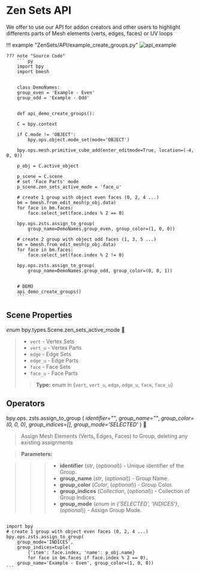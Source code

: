 # Zen Sets API
We offer to use our API for addon creators and other users to highlight differents parts of Mesh elements (verts, edges, faces) or UV loops

!!! example "ZenSets/API/example_create_groups.py"
	![api_example](img/screen/api/api_create_groups.gif)

    ??? note "Source Code"
        ``` py
        import bpy
        import bmesh
        
        
        class DemoNames:
        group_even = 'Example - Even'
        group_odd = 'Example - Odd'
        
        
        def api_demo_create_groups():
        
        C = bpy.context
        
        if C.mode != 'OBJECT':
        	bpy.ops.object.mode_set(mode='OBJECT')
        
        bpy.ops.mesh.primitive_cube_add(enter_editmode=True, location=(-4, 0, 0))
        
        p_obj = C.active_object
        
        p_scene = C.scene
        # set 'Face Parts' mode
        p_scene.zen_sets_active_mode = 'face_u'
        
        # create 1 group with object even faces (0, 2, 4 ...)
        bm = bmesh.from_edit_mesh(p_obj.data)
        for face in bm.faces:
        	face.select_set(face.index % 2 == 0)
        
        bpy.ops.zsts.assign_to_group(
        	group_name=DemoNames.group_even, group_color=(1, 0, 0))
        
        # create 2 group with object odd faces (1, 3, 5 ...)
        bm = bmesh.from_edit_mesh(p_obj.data)
        for face in bm.faces:
        	face.select_set(face.index % 2 != 0)
        
        bpy.ops.zsts.assign_to_group(
        	group_name=DemoNames.group_odd, group_color=(0, 0, 1))
        
        
        # DEMO
        api_demo_create_groups()
        ```

## Scene Properties

<dl class="py class">
	<dt class="sig sig-object py" id="zen_sets_active_mode">
		<em class="property"><span class="pre">enum</span></em>
		<span class="sig-prename descclassname"><span class="pre">bpy.types.Scene.zen_sets_active_mode</span></span>
		<a class="headerlink" href="#zen_sets_active_mode" title="Permalink link"></a>
	</dt>
</dl>

> * `vert` - Vertex Sets
> * `vert_u` - Vertex Parts
> * `edge` - Edge Sets
> * `edge_u` - Edge Parts
> * `face` - Face Sets
> * `face_u` - Face Parts
>> **Type:** enum in {`vert`, `vert_u`, `edge`, `edge_u`, `face`, `face_u`}

## Operators

<dl class="py class">
	<dt class="sig sig-object py" id="zsts.assign_to_group">
		<!-- <em class="property"><span class="pre">operator</span></em> -->
		<span class="sig-prename descclassname"><span class="pre">bpy.ops.</span></span>
		<span class="sig-name descname"><span class="pre">zsts.assign_to_group</span></span>
		<span class="sig-paren">(</span>
		<em class="sig-param"><span class="n"><span class="pre">identifier=""</span></span></em>, 
		<em class="sig-param"><span class="n"><span class="pre">group_name=""</span></span></em>, 
		<em class="sig-param"><span class="n"><span class="pre">group_color=(0, 0, 0)</span></span></em>, 
        <em class="sig-param"><span class="n"><span class="pre">group_indices=[]</span></span></em>, 
        <em class="sig-param"><span class="n"><span class="pre">group_mode='SELECTED'</span></span></em> 
		<span class="sig-paren">)</span>
		<a class="headerlink" href="#zsts.assign_to_group" title="Permalink link"></a>
	</dt>
</dl>

> Assign Mesh Elements (Verts, Edges, Faces) to Group, deleting any existing assignments

> **Parameters:**

>>> * **identifier** (_str_, (_optional_)) - Unique identifier of the Group.
>>> * **group_name** (_str_, (_optional_)) - Group Name.
>>> * **group_color** (_Color_, (_optional_)) - Group Color.
>>> * **group_indices** (_Collection_, (_optional_)) - Collection of Group Indices.
>>> * **group_mode** (_enum_ in _{'SELECTED', 'INDICES'}_, (_optional_)) - Assign Group Mode.


>>>	``` py
	import bpy
	# create 1 group with object even faces (0, 2, 4 ...)
	bpy.ops.zsts.assign_to_group(
		group_mode='INDICES',
		group_indices=tuple(
			{'item': face.index, 'name': p_obj.name}
			for face in bm.faces if face.index % 2 == 0),
		group_name='Example - Even', group_color=(1, 0, 0))
	```
